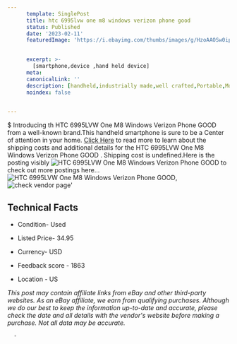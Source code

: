 ```yaml
---
      template: SinglePost
      title: htc 6995lvw one m8 windows verizon phone good 
      status: Published
      date: '2023-02-11'
      featuredImage: 'https://i.ebayimg.com/thumbs/images/g/HzoAAOSw0ipjo~ra/s-l225.jpg'
       

      excerpt: >-
        [smartphone,device ,hand held device]
      meta:
      canonicalLink: ''
      description: [handheld,industrially made,well crafted,Portable,Mobile,Compact,Convenient,Lightweight,Maneuverable,Man-portable,Miniature,Carriable,Hand-held,Light,Holdable,Transportable,Mobile device,Pocket-sized,On-the-go,Wireless,Cordless,Compact size,Convenient size, smartphone,device ,hand held device]
      noindex: false
      

---
```

$
      Introducing th HTC 6995LVW One M8 Windows Verizon Phone  GOOD  from a well-known brand.This handheld smartphone is sure to be a Center of attention  in your home. [Click Here](https://www.ebay.com/itm/125675883369?hash=item1d42ddcb69%3Ag%3AHzoAAOSw0ipjo%7Era&mkevt=1&mkcid=1&mkrid=711-53200-19255-0&campid=%253CePNCampaignId%253E&customid=%253CreferenceId%253E&toolid=10049) to read more to learn about the shipping costs and additional details for the HTC 6995LVW One M8 Windows Verizon Phone  GOOD . Shipping cost is undefined.Here is the posting visibly ![HTC 6995LVW One M8 Windows Verizon Phone  GOOD ](https://i.ebayimg.com/thumbs/images/g/HzoAAOSw0ipjo~ra/s-l225.jpg) to check out more postings here... ![HTC 6995LVW One M8 Windows Verizon Phone  GOOD ](https://i.ebayimg.com/images/g/HzoAAOSw0ipjo~ra/s-l1600.jpg), ![check vendor page](https://origin-galleryplus.ebayimg.com/ws/web/125675883369_2_0_1/225x225.jpg,https://origin-galleryplus.ebayimg.com/ws/web/125675883369_3_0_1/225x225.jpg)'

      

 ## Technical Facts 



     
      

 - Condition- Used 


      

 - Listed Price- 34.95 


      

 - Currency- USD 


      

 - Feedback score - 1863 


      

 - Location - US 


      
      

 *_This post may contain affiliate links from eBay and other third-party websites. As an eBay affiliate, we earn from qualifying purchases. Although we do our best to keep the information up-to-date and accurate, please check the date and all details with the vendor's website before making a purchase. Not all data may be accurate._*




      -
